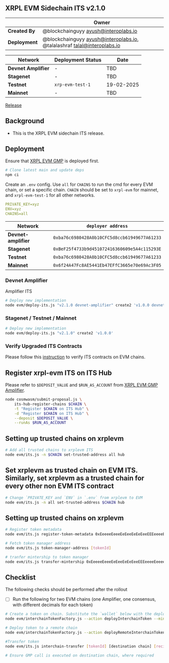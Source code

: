## XRPL EVM Sidechain ITS v2.1.0

|                | **Owner**                                                                   |
| -------------- | --------------------------------------------------------------------------- |
| **Created By** | @blockchainguyy <ayush@interoplabs.io>                                      |
| **Deployment** | @blockchainguyy <ayush@interoplabs.io>, @talalashraf <talal@interoplabs.io> |

| **Network**          | **Deployment Status** | **Date**   |
| -------------------- | --------------------- | ---------- |
| **Devnet Amplifier** | -                     | TBD        |
| **Stagenet**         | -                     | TBD        |
| **Testnet**          | `xrp-evm-test-1`      | 19-02-2025 |
| **Mainnet**          | -                     | TBD        |

[Release](https://github.com/axelarnetwork/interchain-token-service/releases/tag/v)

## Background

- This is the XRPL EVM sidechain ITS release.

## Deployment

Ensure that [XRPL EVM GMP](../evm/2025-02-XRPL-EVM-GMP-v6.0.4.md) is deployed first.

```bash
# Clone latest main and update deps
npm ci
```

Create an `.env` config. Use `all` for `CHAINS` to run the cmd for every EVM chain, or set a specific chain. `CHAIN` should be set to `xrpl-evm` for mainnet, and `xrpl-evm-test-1` for all other networks.

```yaml
PRIVATE_KEY=xyz
ENV=xyz
CHAINS=all
```

| Network              | `deployer address`                           |
| -------------------- | -------------------------------------------- |
| **Devnet-amplifier** | `0xba76c6980428A0b10CFC5d8ccb61949677A61233` |
| **Stagenet**         | `0xBeF25f4733b9d451072416360609e5A4c115293E` |
| **Testnet**          | `0xba76c6980428A0b10CFC5d8ccb61949677A61233` |
| **Mainnet**          | `0x6f24A47Fc8AE5441Eb47EFfC3665e70e69Ac3F05` |

### Devnet Amplifier

Amplifier ITS

```bash
# Deploy new implementation
node evm/deploy-its.js "v2.1.0 devnet-amplifier" create2 'v1.0.0 devnet-amplifier'
```

### Stagenet / Testnet / Mainnet

```bash
# Deploy new implementation
node evm/deploy-its.js "v2.1.0" create2 'v1.0.0'
```

### Verify Upgraded ITS Contracts

Please follow this [instruction](https://github.com/axelarnetwork/axelar-contract-deployments/tree/main/evm#contract-verification) to verify ITS contracts on EVM chains.

## Register xrpl-evm ITS on ITS Hub

Please refer to `$DEPOSIT_VALUE` and `$RUN_AS_ACCOUNT` from [XRPL EVM GMP Amplifier](../cosmwasm/2025-02-XRPL-EVM-GMP-v1.0.0.md).

```bash
node cosmwasm/submit-proposal.js \
    its-hub-register-chains $CHAIN \
    -t "Register $CHAIN on ITS Hub" \
    -d "Register $CHAIN on ITS Hub" \
    --deposit $DEPOSIT_VALUE \
    --runAs $RUN_AS_ACCOUNT
```

## Setting up trusted chains on xrplevm

```bash
# Add all trusted chains to xrplevm ITS
node evm/its.js -n $CHAIN set-trusted-address all hub
```

## Set xrplevm as trusted chain on EVM ITS. Similarly, set xrplevm as a trusted chain for every other non EVM ITS contract

```bash
# Change `PRIVATE_KEY and `ENV` in `.env` from xrplevm to EVM
node evm/its.js -n all set-trusted-address $CHAIN hub
```

## Setting up trusted chains on xrplevm

```bash
# Register token metadata
node evm/its.js register-token-metadata 0xEeeeeEeeeEeEeeEeEeEeeEEEeeeeEeeeeeeeEEeE 0

# Fetch token manager address
node evm/its.js token-manager-address [tokenId]

# tranfer mintership to token manager
node evm/its.js transfer-mintership 0xEeeeeEeeeEeEeeEeEeEeeEEEeeeeEeeeeeeeEEeE [tokenManager]
```

## Checklist

The following checks should be performed after the rollout

- [ ] Run the following for two EVM chains (one Amplifier, one consensus, with different decimals for each token)

```bash
# Create a token on chain. Substitute the `wallet` below with the deployer key
node evm/interchainTokenFactory.js --action deployInterchainToken --minter [wallet] --name "test" --symbol "TST" --decimals [decimals] --initialSupply 10000 --salt "salt12345"

# Deploy token to a remote chain
node evm/interchainTokenFactory.js --action deployRemoteInterchainToken --destinationChain [destination chain] --salt "salt12345" -y

#Transfer token
node evm/its.js interchain-transfer [tokenId] [destination chain] [recipient] 1 0x 0

# Ensure GMP call is executed on destination chain, where required
```
